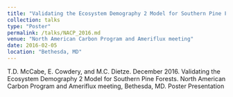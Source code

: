 ```yaml
---
title: "Validating the Ecosystem Demography 2 Model for Southern Pine Forests"
collection: talks
type: "Poster"
permalink: /talks/NACP_2016.md
venue: "North American Carbon Program and Ameriflux meeting"
date: 2016-02-05
location: "Bethesda, MD"
---
```


T.D. McCabe, E. Cowdery, and M.C. Dietze. December 2016. Validating the Ecosystem Demography 2 Model for Southern Pine Forests. North American Carbon Program and Ameriflux meeting, Bethesda, MD. Poster Presentation

